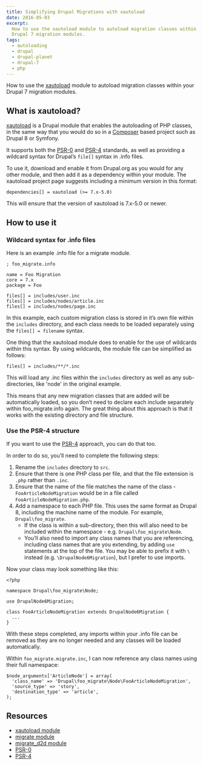 ```yaml
---
title: Simplifying Drupal Migrations with xautoload
date: 2016-05-03
excerpt:
  How to use the xautoload module to autoload migration classes within your
  Drupal 7 migration modules.
tags:
  - autoloading
  - drupal
  - drupal-planet
  - drupal-7
  - php
---
```


How to use the [xautoload][1] module to autoload migration classes within your
Drupal 7 migration modules.

## What is xautoload?

[xautoload][1] is a Drupal module that enables the autoloading of PHP classes,
in the same way that you would do so in a [Composer][2] based project such as
Drupal 8 or Symfony.

It supports both the [PSR-0][3] and [PSR-4][4] standards, as well as providing a
wildcard syntax for Drupal’s `file[]` syntax in .info files.

To use it, download and enable it from Drupal.org as you would for any other
module, and then add it as a dependency within your module. The xautoload
project page suggests including a minimum version in this format:

```language-ini
dependencies[] = xautoload (>= 7.x-5.0)
```

This will ensure that the version of xautoload is 7.x-5.0 or newer.

## How to use it

### Wildcard syntax for .info files

Here is an example .info file for a migrate module.

```language-ini
; foo_migrate.info

name = Foo Migration
core = 7.x
package = Foo

files[] = includes/user.inc
files[] = includes/nodes/article.inc
files[] = includes/nodes/page.inc
```

In this example, each custom migration class is stored in it’s own file within
the `includes` directory, and each class needs to be loaded separately using the
`files[] = filename` syntax.

One thing that the xautoload module does to enable for the use of wildcards
within this syntax. By using wildcards, the module file can be simplified as
follows:

```language-ini
files[] = includes/**/*.inc
```

This will load any .inc files within the `includes` directory as well as any
sub-directories, like 'node' in the original example.

This means that any new migration classes that are added will be automatically
loaded, so you don’t need to declare each include separately within
foo_migrate.info again. The great thing about this approach is that it works
with the existing directory and file structure.

### Use the PSR-4 structure

If you want to use the [PSR-4][4] approach, you can do that too.

In order to do so, you’ll need to complete the following steps:

1. Rename the `includes` directory to `src`.
2. Ensure that there is one PHP class per file, and that the file extension is
   `.php` rather than `.inc`.
3. Ensure that the name of the file matches the name of the class -
   `FooArticleNodeMigration` would be in a file called
   `FooArticleNodeMigration.php`.
4. Add a namespace to each PHP file. This uses the same format as Drupal 8,
   including the machine name of the module. For example, `Drupal\foo_migrate`.
   - If the class is within a sub-directory, then this will also need to be
     included within the namespace - e.g. `Drupal\foo_migrate\Node`.
   - You’ll also need to import any class names that you are referencing,
     including class names that are you extending, by adding `use` statements at
     the top of the file. You may be able to prefix it with `\` instead (e.g.
     `\DrupalNode6Migration`), but I prefer to use imports.

Now your class may look something like this:

```language-php
<?php

namespace Drupal\foo_migrate\Node;

use DrupalNode6Migration;

class FooArticleNodeMigration extends DrupalNode6Migration {
  ...
}
```

With these steps completed, any imports within your .info file can be removed as
they are no longer needed and any classes will be loaded automatically.

Within `foo_migrate.migrate.inc`, I can now reference any class names using
their full namespace:

```language-php
$node_arguments['ArticleNode'] = array(
  'class_name' => 'Drupal\foo_migrate\Node\FooArticleNodeMigration',
  'source_type' => 'story',
  'destination_type' => 'article',
);
```

## Resources

- [xautoload module][1]
- [migrate module][5]
- [migrate_d2d module][6]
- [PSR-0][3]
- [PSR-4][4]

[1]: https://www.drupal.org/project/xautoload
[2]: http://getcomposer.org
[3]: http://www.php-fig.org/psr/psr-0/
[4]: http://www.php-fig.org/psr/psr-4/
[5]: https://www.drupal.org/project/migrate
[6]: https://www.drupal.org/project/migrate_d2d
